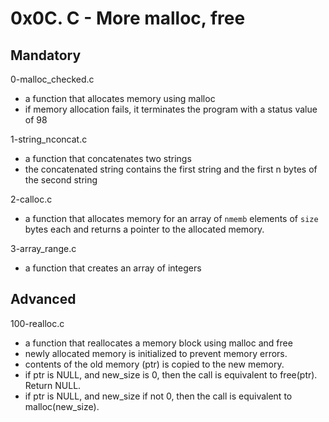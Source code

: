 # 0x0C. C - More malloc, free

## Mandatory

0-malloc_checked.c

- a function that allocates memory using malloc
- if memory allocation fails, it terminates the program with a status value of 98

1-string_nconcat.c

- a function that concatenates two strings
- the concatenated string contains the first string and the first n bytes of the second string

2-calloc.c

- a function that allocates memory for an array of `nmemb` elements of `size` bytes each and returns a pointer to the allocated memory.

3-array_range.c

- a function that creates an array of integers

## Advanced

100-realloc.c

- a function that reallocates a memory block using malloc and free
- newly allocated memory is initialized to prevent memory errors.
- contents of the old memory (ptr) is copied to the new memory.
- if ptr is NULL, and new_size is 0, then the call is equivalent to free(ptr). Return NULL.
- if ptr is NULL, and new_size if not 0, then the call is equivalent to malloc(new_size).
